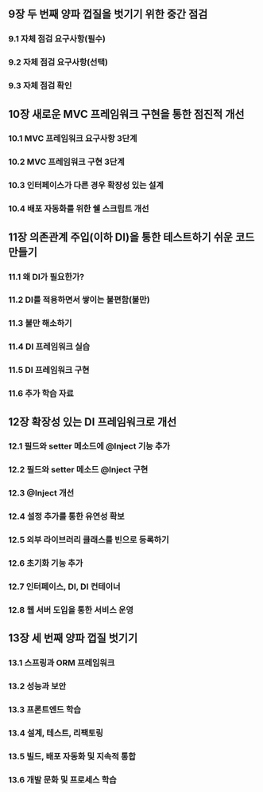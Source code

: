 ## 9장 두 번째 양파 껍질을 벗기기 위한 중간 점검

### 9.1 자체 점검 요구사항(필수)

### 9.2 자체 점검 요구사항(선택)

### 9.3 자체 점검 확인

## 10장 새로운 MVC 프레임워크 구현을 통한 점진적 개선

### 10.1 MVC 프레임워크 요구사항 3단계

### 10.2 MVC 프레임워크 구현 3단계

### 10.3 인터페이스가 다른 경우 확장성 있는 설계

### 10.4 배포 자동화를 위한 쉘 스크립트 개선

## 11장 의존관계 주입(이하 DI)을 통한 테스트하기 쉬운 코드 만들기

### 11.1 왜 DI가 필요한가?

### 11.2 DI를 적용하면서 쌓이는 불편함(불만)

### 11.3 불만 해소하기

### 11.4 DI 프레임워크 실습

### 11.5 DI 프레임워크 구현

### 11.6 추가 학습 자료

## 12장 확장성 있는 DI 프레임워크로 개선

### 12.1 필드와 setter 메소드에 @Inject 기능 추가

### 12.2 필드와 setter 메소드 @Inject 구현

### 12.3 @Inject 개선

### 12.4 설정 추가를 통한 유연성 확보

### 12.5 외부 라이브러리 클래스를 빈으로 등록하기

### 12.6 초기화 기능 추가

### 12.7 인터페이스, DI, DI 컨테이너

### 12.8 웹 서버 도입을 통한 서비스 운영

## 13장 세 번째 양파 껍질 벗기기

### 13.1 스프링과 ORM 프레임워크

### 13.2 성능과 보안

### 13.3 프론트엔드 학습

### 13.4 설계, 테스트, 리팩토링

### 13.5 빌드, 배포 자동화 및 지속적 통합

### 13.6 개발 문화 및 프로세스 학습